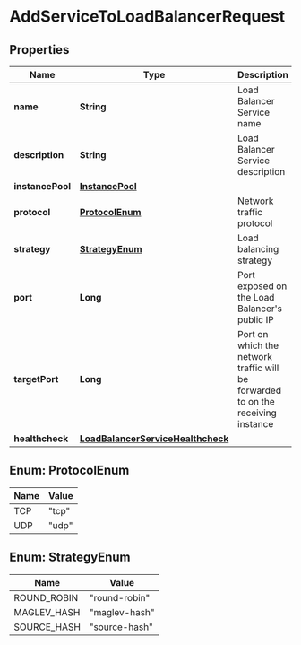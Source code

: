 

# AddServiceToLoadBalancerRequest


## Properties

| Name | Type | Description | Notes |
|------------ | ------------- | ------------- | -------------|
|**name** | **String** | Load Balancer Service name |  |
|**description** | **String** | Load Balancer Service description |  [optional] |
|**instancePool** | [**InstancePool**](InstancePool.md) |  |  |
|**protocol** | [**ProtocolEnum**](#ProtocolEnum) | Network traffic protocol |  |
|**strategy** | [**StrategyEnum**](#StrategyEnum) | Load balancing strategy |  |
|**port** | **Long** | Port exposed on the Load Balancer&#39;s public IP |  |
|**targetPort** | **Long** | Port on which the network traffic will be forwarded to on the receiving instance |  |
|**healthcheck** | [**LoadBalancerServiceHealthcheck**](LoadBalancerServiceHealthcheck.md) |  |  |



## Enum: ProtocolEnum

| Name | Value |
|---- | -----|
| TCP | &quot;tcp&quot; |
| UDP | &quot;udp&quot; |



## Enum: StrategyEnum

| Name | Value |
|---- | -----|
| ROUND_ROBIN | &quot;round-robin&quot; |
| MAGLEV_HASH | &quot;maglev-hash&quot; |
| SOURCE_HASH | &quot;source-hash&quot; |



